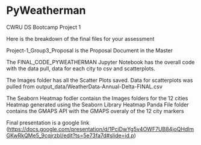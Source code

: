 # PyWeatherman
CWRU DS Bootcamp Project 1

Here is the breakdown of the final files for your assessment

Project-1_Group3_Proposal is the Proposal Document in the Master

The FINAL_CODE_PYWEATHERMAN Jupyter Notebook has the overall code with the data pull, data for each city to csv and scatterplots. 

The Images folder has all the Scatter Plots saved. Data for scatterplots was pulled from output_data/WeatherData-Annual-Delta-FINAL.csv

The Seaborn Heatmap fodler contaisn the Images folders for the 12 cities Heatmap generated using the Seaborn Library Heatmap Panda File folder contains the GMAPS API with the GMAPS overaly of the 12 city markers

Final presentation is a google link (https://docs.google.com/presentation/d/1PciDwYg5v4OWF7UB84joQHdlmGKwRkQMe5_9cqjrzbI/edit?ts=5e73fa7d#slide=id.p)

